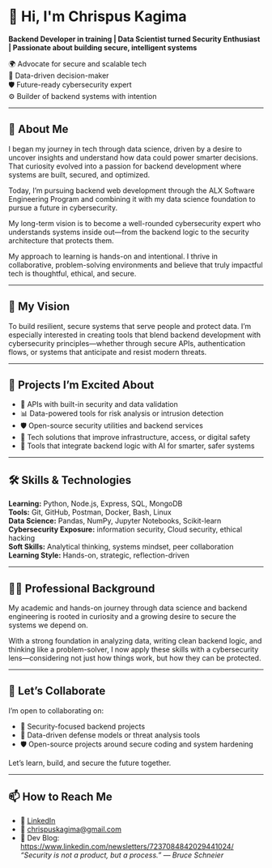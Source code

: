 # 👋 Hi, I'm Chrispus Kagima  
**Backend Developer in training | Data Scientist turned Security Enthusiast | Passionate about building secure, intelligent systems**

🌍 Advocate for secure and scalable tech  
🧠 Data-driven decision-maker  
🛡️ Future-ready cybersecurity expert  
⚙️ Builder of backend systems with intention  

---

## 🧠 About Me

I began my journey in tech through data science, driven by a desire to uncover insights and understand how data could power smarter decisions. That curiosity evolved into a passion for backend development where systems are built, secured, and optimized.  

Today, I’m pursuing backend web development through the ALX Software Engineering Program and combining it with my data science foundation to pursue a future in cybersecurity.

My long-term vision is to become a well-rounded cybersecurity expert who understands systems inside out—from the backend logic to the security architecture that protects them.

My approach to learning is hands-on and intentional. I thrive in collaborative, problem-solving environments and believe that truly impactful tech is thoughtful, ethical, and secure.

---

## 🎯 My Vision

To build resilient, secure systems that serve people and protect data. I’m especially interested in creating tools that blend backend development with cybersecurity principles—whether through secure APIs, authentication flows, or systems that anticipate and resist modern threats.

---

## 🚀 Projects I’m Excited About

- 🔐 APIs with built-in security and data validation  
- 📊 Data-powered tools for risk analysis or intrusion detection  
- 🛡️ Open-source security utilities and backend services  
- 🏥 Tech solutions that improve infrastructure, access, or digital safety  
- 🤖 Tools that integrate backend logic with AI for smarter, safer systems  

---

## 🛠️ Skills & Technologies

**Learning:** Python, Node.js, Express, SQL, MongoDB  
**Tools:** Git, GitHub, Postman, Docker, Bash, Linux  
**Data Science:** Pandas, NumPy, Jupyter Notebooks, Scikit-learn  
**Cybersecurity Exposure:** information security, Cloud security, ethical hacking  
**Soft Skills:** Analytical thinking, systems mindset, peer collaboration  
**Learning Style:** Hands-on, strategic, reflection-driven  

---

## 🧑‍💼 Professional Background

My academic and hands-on journey through data science and backend engineering is rooted in curiosity and a growing desire to secure the systems we depend on.  

With a strong foundation in analyzing data, writing clean backend logic, and thinking like a problem-solver, I now apply these skills with a cybersecurity lens—considering not just how things work, but how they can be protected.

---

## 🤝 Let’s Collaborate

I’m open to collaborating on:

- 🔐 Security-focused backend projects  
- 🧠 Data-driven defense models or threat analysis tools  
- 🛡️ Open-source projects around secure coding and system hardening  

Let’s learn, build, and secure the future together.

---

## 📫 How to Reach Me

- 💼 [LinkedIn](https://www.linkedin.com/in/chrispus-kagima/)  
- 📧 chrispuskagima@gmail.com  
- 📝 Dev Blog: https://www.linkedin.com/newsletters/7237084842029441024/  
<em>“Security is not a product, but a process.” — Bruce Schneier</em>
  










